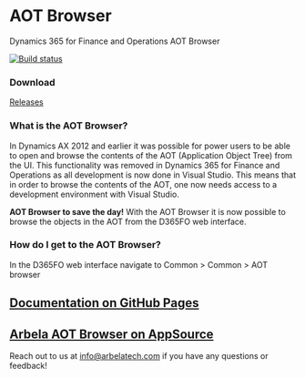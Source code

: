 # AOT Browser

Dynamics 365 for Finance and Operations AOT Browser

[![Build status](https://dev.azure.com/ArbelaIP/Arbela%20Accelerators/_apis/build/status/Unified%20Operations%20platform%20-%20Build%20AOT%20Browser)](https://dev.azure.com/ArbelaIP/Arbela%20Accelerators/_build/latest?definitionId=6)

### Download

[Releases](https://github.com/arbelatech/aotbrowser/releases)

### What is the AOT Browser?

In Dynamics AX 2012 and earlier it was possible for power users to be able to open and browse the contents of the AOT
(Application Object Tree) from the UI. This functionality was removed in Dynamics 365 for Finance and Operations as all
development is now done in Visual Studio. This means that in order to browse the contents of the AOT, one now needs access
to a development environment with Visual Studio.

**AOT Browser to save the day!** With the AOT Browser it is now possible to browse the objects in the AOT from the D365FO web interface.

### How do I get to the AOT Browser?

In the D365FO web interface navigate to Common > Common > AOT browser

## [Documentation on GitHub Pages](https://arbelatech.github.io/aotbrowser/)

## [Arbela AOT Browser on AppSource](https://appsource.microsoft.com/en-us/product/dynamics-365-for-finance-and-operations/arbela-technologies.arbelaaotbrowser)

Reach out to us at info@arbelatech.com if you have any questions or feedback!
